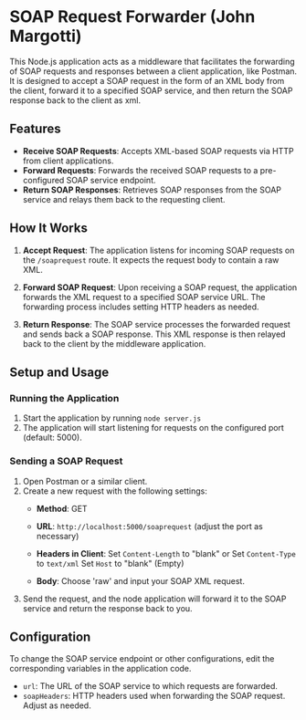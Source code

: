 # SOAP Request Forwarder (John Margotti)

This Node.js application acts as a middleware that facilitates the forwarding of SOAP requests and responses between a client application, like Postman. It is designed to accept a SOAP request in the form of an XML body from the client, forward it to a specified SOAP service, and then return the SOAP response back to the client as xml.

## Features

- **Receive SOAP Requests**: Accepts XML-based SOAP requests via HTTP from client applications.
- **Forward Requests**: Forwards the received SOAP requests to a pre-configured SOAP service endpoint.
- **Return SOAP Responses**: Retrieves SOAP responses from the SOAP service and relays them back to the requesting client.

## How It Works

1. **Accept Request**: The application listens for incoming SOAP requests on the `/soaprequest` route. It expects the request body to contain a raw XML.

2. **Forward SOAP Request**: Upon receiving a SOAP request, the application forwards the XML request to a specified SOAP service URL. The forwarding process includes setting  HTTP headers as needed.

3. **Return Response**: The SOAP service processes the forwarded request and sends back a SOAP response. This XML response is then relayed back to the client by the middleware application.

## Setup and Usage

### Running the Application

1. Start the application by running `node server.js`
2. The application will start listening for requests on the configured port (default: 5000).

### Sending a SOAP Request

1. Open Postman or a similar  client.
2. Create a new request with the following settings:
   - **Method**: GET
   - **URL**: `http://localhost:5000/soaprequest` (adjust the port as necessary)
   - **Headers in Client**: 
      Set `Content-Length` to "blank" or <calculated when request is sent> 
      Set `Content-Type` to `text/xml` 
      Set `Host` to "blank" (Empty)
      
   - **Body**: Choose 'raw' and input your SOAP XML request.
3. Send the request, and the node application will forward it to the SOAP service and return the response back to you.

## Configuration

To change the SOAP service endpoint or other configurations, edit the corresponding variables in the application code.

- `url`: The URL of the SOAP service to which requests are forwarded.
- `soapHeaders`: HTTP headers used when forwarding the SOAP request. Adjust as needed.


